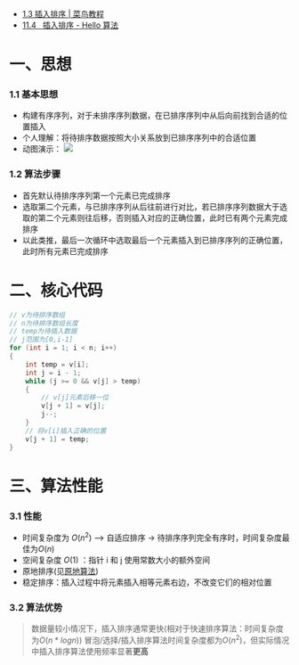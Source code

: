 - [1.3 插入排序 | 菜鸟教程](https://www.runoob.com/w3cnote/insertion-sort.html)
- [11.4   插入排序 - Hello 算法](https://www.hello-algo.com/chapter_sorting/insertion_sort/)

# 一、思想

### 1.1 基本思想

- 构建有序序列，对于未排序序列数据，在已排序序列中从后向前找到合适的位置插入
- 个人理解：将待排序数据按照大小关系放到已排序序列中的合适位置
- 动图演示：
  ![](https://www.runoob.com/wp-content/uploads/2019/03/insertionSort.gif)

### 1.2 算法步骤

- 首先默认待排序序列第一个元素已完成排序
- 选取第二个元素，与已排序序列从后往前进行对比，若已排序序列数据大于选取的第二个元素则往后移，否则插入对应的正确位置，此时已有两个元素完成排序
- 以此类推，最后一次循环中选取最后一个元素插入到已排序序列的正确位置，此时所有元素已完成排序

# 二、核心代码

```cpp
// v为待排序数组
// n为待排序数组长度
// temp为待插入数据
// j范围为[0,i-1]
for (int i = 1; i < n; i++)
{
	int temp = v[i];
	int j = i - 1;
	while (j >= 0 && v[j] > temp)
	{
		// v[j]元素后移一位
		v[j + 1] = v[j];
		j--;
	}
	// 将v[i]插入正确的位置
	v[j + 1] = temp;
}
```

# 三、算法性能

### 3.1 性能

- 时间复杂度为 $O(n^2)$ --> 自适应排序 -> 待排序序列完全有序时，时间复杂度最佳为$O(n)$
- 空间复杂度 $O(1)$ ：指针 i 和 j 使用常数大小的额外空间
- 原地排序(见[原地算法](../原地算法.md))
- 稳定排序：插入过程中将元素插入相等元素右边，不改变它们的相对位置

### 3.2 算法优势

> 数据量较小情况下，插入排序通常更快(相对于快速排序算法：时间复杂度为$O(n*logn$))
> 冒泡/选择/插入排序算法时间复杂度都为$O(n^2)$，但实际情况中插入排序算法使用频率显著**更高**
